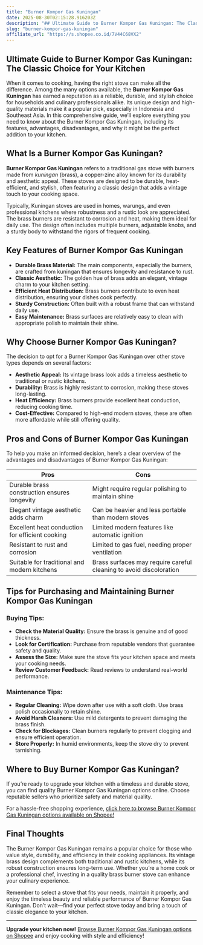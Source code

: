 ```yaml
---
title: "Burner Kompor Gas Kuningan"
date: 2025-08-30T02:15:28.916203Z
description: "## Ultimate Guide to Burner Kompor Gas Kuningan: The Classic Choice for Your Kitchen..."
slug: "burner-kompor-gas-kuningan"
affiliate_url: "https://s.shopee.co.id/7V44C68VX2"
---
```

## Ultimate Guide to Burner Kompor Gas Kuningan: The Classic Choice for Your Kitchen

When it comes to cooking, having the right stove can make all the difference. Among the many options available, the **Burner Kompor Gas Kuningan** has earned a reputation as a reliable, durable, and stylish choice for households and culinary professionals alike. Its unique design and high-quality materials make it a popular pick, especially in Indonesia and Southeast Asia. In this comprehensive guide, we’ll explore everything you need to know about the Burner Kompor Gas Kuningan, including its features, advantages, disadvantages, and why it might be the perfect addition to your kitchen.

## What Is a Burner Kompor Gas Kuningan?

**Burner Kompor Gas Kuningan** refers to a traditional gas stove with burners made from *kuningan* (brass), a copper-zinc alloy known for its durability and aesthetic appeal. These stoves are designed to be durable, heat-efficient, and stylish, often featuring a classic design that adds a vintage touch to your cooking space.

Typically, Kuningan stoves are used in homes, warungs, and even professional kitchens where robustness and a rustic look are appreciated. The brass burners are resistant to corrosion and heat, making them ideal for daily use. The design often includes multiple burners, adjustable knobs, and a sturdy body to withstand the rigors of frequent cooking.

## Key Features of Burner Kompor Gas Kuningan

- **Durable Brass Material:** The main components, especially the burners, are crafted from kuningan that ensures longevity and resistance to rust.
- **Classic Aesthetic:** The golden hue of brass adds an elegant, vintage charm to your kitchen setting.
- **Efficient Heat Distribution:** Brass burners contribute to even heat distribution, ensuring your dishes cook perfectly.
- **Sturdy Construction:** Often built with a robust frame that can withstand daily use.
- **Easy Maintenance:** Brass surfaces are relatively easy to clean with appropriate polish to maintain their shine.

## Why Choose Burner Kompor Gas Kuningan?

The decision to opt for a Burner Kompor Gas Kuningan over other stove types depends on several factors:

- **Aesthetic Appeal:** Its vintage brass look adds a timeless aesthetic to traditional or rustic kitchens.
- **Durability:** Brass is highly resistant to corrosion, making these stoves long-lasting.
- **Heat Efficiency:** Brass burners provide excellent heat conduction, reducing cooking time.
- **Cost-Effective:** Compared to high-end modern stoves, these are often more affordable while still offering quality.

## Pros and Cons of Burner Kompor Gas Kuningan

To help you make an informed decision, here’s a clear overview of the advantages and disadvantages of Burner Kompor Gas Kuningan:

| **Pros**                                    | **Cons**                                            |
|----------------------------------------------|-----------------------------------------------------|
| Durable brass construction ensures longevity | Might require regular polishing to maintain shine |
| Elegant vintage aesthetic adds charm        | Can be heavier and less portable than modern stoves |
| Excellent heat conduction for efficient cooking | Limited modern features like automatic ignition |
| Resistant to rust and corrosion            | Limited to gas fuel, needing proper ventilation   |
| Suitable for traditional and modern kitchens | Brass surfaces may require careful cleaning to avoid discoloration |

## Tips for Purchasing and Maintaining Burner Kompor Gas Kuningan

### Buying Tips:
- **Check the Material Quality:** Ensure the brass is genuine and of good thickness.
- **Look for Certification:** Purchase from reputable vendors that guarantee safety and quality.
- **Assess the Size:** Make sure the stove fits your kitchen space and meets your cooking needs.
- **Review Customer Feedback:** Read reviews to understand real-world performance.

### Maintenance Tips:
- **Regular Cleaning:** Wipe down after use with a soft cloth. Use brass polish occasionally to retain shine.
- **Avoid Harsh Cleaners:** Use mild detergents to prevent damaging the brass finish.
- **Check for Blockages:** Clean burners regularly to prevent clogging and ensure efficient operation.
- **Store Properly:** In humid environments, keep the stove dry to prevent tarnishing.

## Where to Buy Burner Kompor Gas Kuningan?

If you’re ready to upgrade your kitchen with a timeless and durable stove, you can find quality Burner Kompor Gas Kuningan options online. Choose reputable sellers who prioritize safety and material quality.

For a hassle-free shopping experience, [click here to browse Burner Kompor Gas Kuningan options available on Shopee!](https://s.shopee.co.id/7V44C68VX2)

## Final Thoughts

The Burner Kompor Gas Kuningan remains a popular choice for those who value style, durability, and efficiency in their cooking appliances. Its vintage brass design complements both traditional and rustic kitchens, while its robust construction ensures long-term use. Whether you’re a home cook or a professional chef, investing in a quality brass burner stove can enhance your culinary experience.

Remember to select a stove that fits your needs, maintain it properly, and enjoy the timeless beauty and reliable performance of Burner Kompor Gas Kuningan. Don’t wait—find your perfect stove today and bring a touch of classic elegance to your kitchen.

---

**Upgrade your kitchen now!** [Browse Burner Kompor Gas Kuningan options on Shopee](https://s.shopee.co.id/7V44C68VX2) and enjoy cooking with style and efficiency!